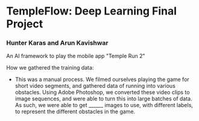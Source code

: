 # TempleFlow: Deep Learning Final Project
### Hunter Karas and Arun Kavishwar

An AI framework to play the mobile app "Temple Run 2"

How we gathered the training data:

- This was a manual process. We filmed ourselves playing the game for short video segments, and gathered data of running into various obstacles. Using Adobe Photoshop, we converted these video clips to image sequences, and were able to turn this into large batches of data. As such, we were able to get ______ images to use, with different labels, to represent the different obstacles in the game.
